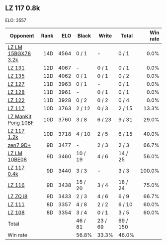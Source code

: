 ## LZ 117 0.8k ##

ELO: 3557

Opponent | Rank | ELO | Black | Write | Total | Win rate
---------|-----:|----:|-------|-------|-------|-------:
[LZ LM 15BGX78 3.2k](LZ%20LM%2015BGX78%203.2k.md) | 14D | 4564 | 0 / 1 | - | 0 / 1 | 0.0%
[LZ 131](LZ%20131.md) | 12D | 4067 | - | 0 / 1 | 0 / 1 | 0.0%
[LZ 135](LZ%20135.md) | 12D | 4062 | 0 / 1 | 0 / 1 | 0 / 2 | 0.0%
[LZ 127](LZ%20127.md) | 11D | 3963 | 0 / 1 | - | 0 / 1 | 0.0%
[LZ 128](LZ%20128.md) | 11D | 3961 | - | 0 / 1 | 0 / 1 | 0.0%
[LZ 122](LZ%20122.md) | 11D | 3928 | 0 / 2 | 0 / 2 | 0 / 4 | 0.0%
[LZ 117](LZ%20117.md) | 10D | 3763 | 2 / 12 | 0 / 3 | 2 / 15 | 13.3%
[LZ ManKit Pong 10BF](LZ%20ManKit%20Pong%2010BF.md) | 10D | 3760 | 3 / 8 | 6 / 23 | 9 / 31 | 29.0%
[LZ 117 1.2k](LZ%20117%201.2k.md) | 10D | 3718 | 4 / 10 | 2 / 5 | 6 / 15 | 40.0%
[zen7 9D+](zen7%209D+.md) | 9D | 3477 | - | 2 / 3 | 2 / 3 | 66.7%
[LZ LM 10BE08](LZ%20LM%2010BE08.md) | 9D | 3460 | 10 / 19 | 4 / 6 | 14 / 25 | 56.0%
[LZ 117 0.4k](LZ%20117%200.4k.md) | 9D | 3440 | 3 / 3 | - | 3 / 3 | 100.0%
[LZ 116](LZ%20116.md) | 9D | 3438 | 15 / 20 | 3 / 4 | 18 / 24 | 75.0%
[LZ ZQ i8](LZ%20ZQ%20i8.md) | 9D | 3433 | 2 / 3 | 4 / 6 | 6 / 9 | 66.7%
[LZ 111](LZ%20111.md) | 8D | 3357 | 4 / 8 | 2 / 2 | 6 / 10 | 60.0%
[LZ 108](LZ%20108.md) | 8D | 3354 | 3 / 4 | 0 / 1 | 3 / 5 | 60.0%
Total | | | 46 / 81 | 23 / 69 | 69 / 150 | 
Win rate| | | 56.8% | 33.3% | 46.0% | 

